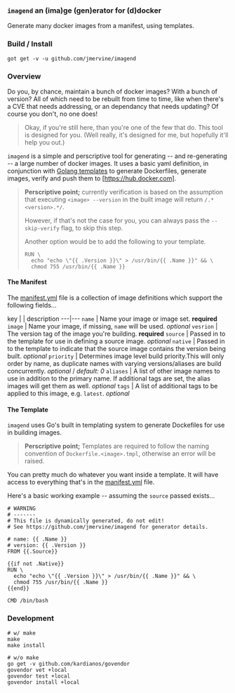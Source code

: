 ### `imagend` an (ima)ge (gen)erator for (d)docker

Generate many docker images from a manifest, using templates.

### Build / Install

```
got get -v -u github.com/jmervine/imagend
```

### Overview

Do you, by chance, maintain a bunch of docker images? With a bunch of version?
All of which need to be rebuilt from time to time, like when there's a CVE that
needs addressing, or an dependancy that needs updating? Of course you don't, no
one does!


> Okay, if you're still here, than you're one of the few that do. This tool is
designed for you. (Well really, it's designed for me, but hopefully it'll help
you out.)


`imagend` is a simple and perscriptive tool for generating -- and re-generating
-- a large number of docker images. It uses a basic yaml definition, in
conjunction with [Golang templates](https://golang.org/pkg/text/template/) to
generate Dockerfiles, generate images, verify and push them to
[https://hub.docker.com].

> **Perscriptive point;** currently verification is based on the assumption that
> executing `<image> --version` in the built image will return `/.*<version>.*/`.
>
> However, if that's not the case for you, you can always pass the
> `--skip-verify` flag, to skip this step.
>
> Another option would be to add the following to your template.
> ```
> RUN \
>   echo "echo \"{{ .Version }}\" > /usr/bin/{{ .Name }}" && \
>   chmod 755 /usr/bin/{{ .Name }}
> ```


#### The Manifest

The [manifest.yml](manifest.yml.sample) file is a collection of image
definitions which support the following fields...

key | | description
---|---
`name` | Name your image or image set. **required**
`image` | Name your image, if missing, `name` will be used. _optional_
`vesrion` | The version tag of the image you're building. **required**
`source` | Passed in to the template for use in defining a source image. _optional_
`native` | Passed in to the template to indicate that the source image contains the version being built. _optional_
`priority` | Determines image level build priority.This will only order by name, as duplicate names with varying versions/aliases are build concurrently. _optional_ / _default: 0_
`aliases` | A list of other image names to use in addition to the primary name. If additional tags are set, the alias images will get them as well. _optional_
`tags` | A list of additional tags to be applied to this image, e.g. `latest`. _optional_


#### The Template

`imagend` uses Go's built in templating system to generate Dockefiles for use
in building images.

> **Perscriptive point;** Templates are required to follow the naming convention
> of `Dockerfile.<image>.tmpl`, otherwise an error will be raised.

You can pretty much do whatever you want inside a template. It will have access
to everything that's in the [manifest.yml](manifest.yml.sample) file.

Here's a basic working example -- assuming the `source` passed exists...
```
# WARNING
# -------
# This file is dynamically generated, do not edit!
# See https://github.com/jmervine/imagend for generator details.

# name: {{ .Name }}
# version: {{ .Version }}
FROM {{.Source}}

{{if not .Native}}
RUN \
  echo "echo \"{{ .Version }}\" > /usr/bin/{{ .Name }}" && \
  chmod 755 /usr/bin/{{ .Name }}
{{end}}

CMD /bin/bash
```


### Development
```
# w/ make
make
make install

# w/o make
go get -v github.com/kardianos/govendor
govendor vet +local
govendor test +local
govendor install +local
```
